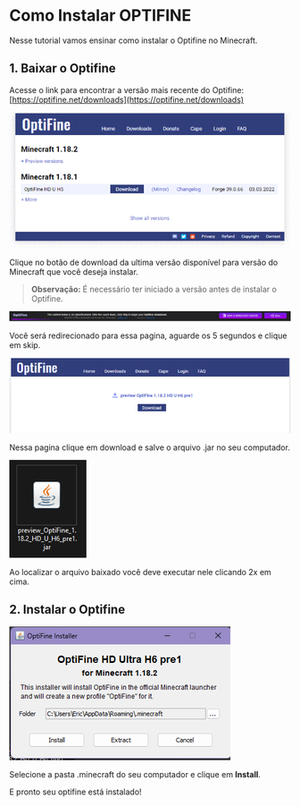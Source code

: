# **Como Instalar OPTIFINE**

Nesse tutorial vamos ensinar como instalar o Optifine no Minecraft.

## **1. Baixar o Optifine**

Acesse o link para encontrar a versão mais recente do Optifine:
[https://optifine.net/downloads](https://optifine.net/downloads)

![site de downloads do optifine](resources/image/optifinesite.png)

Clique no botão de download da ultima versão disponível para versão do Minecraft que você deseja instalar.

>**Observação:** É necessário ter iniciado a versão antes de instalar o Optifine.

![anuncio do optifine](resources/image/optifinead.png)

Você será redirecionado para essa pagina, aguarde os 5 segundos e clique em skip.

![baixar o optifine](resources/image/optifinebaixar.png)

Nessa pagina clique em download e salve o arquivo .jar no seu computador.

![optifine.jar](resources/image/optifinejar.png)

Ao localizar o arquivo baixado você deve executar nele clicando 2x em cima.

## **2. Instalar o Optifine**

![optifine instalador](resources/image/opinstaler.png)

Selecione a pasta .minecraft do seu computador e clique em **Install**.

E pronto seu optifine está instalado!
